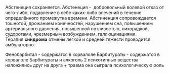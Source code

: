 Абстенеция сохраняется.
Абстенеция -  добровольный волевой отказ от чего-либо, подавление в себе каких-либо влечений в течение определённого промежутка времени. Абстиненция сопровождается тошнотой, дрожанием конечностей, нарушением сна, повышением артериального давления, повышенной потливостью, лихорадкой, судорогами, чрезмерным возбуждением, галлюцинациями. Терапия **синдрома** отмены легкой и средней тяжести проводится амбулаторно.

Фенобарбитал - содержатся в корвалоле
Барбитураты - содержатся в корвалоле
Барбитураты и алкоголь
2 психотипных вещества наложились друг на друга + травма она сыграла психологическую роль  